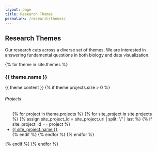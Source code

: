 ```yaml
---
layout: page
title: Research Themes
permalink: /research/themes/
---
```

## Research Themes

<p class="usa-font-lead">Our research cuts across a diverse set of themes. We are interested in answering fundamental questions in both biology and data visualization.</p>

{% for theme in site.themes %}
### {{ theme.name }}
{{ theme.content }}
{% if theme.projects.size > 0 %}
<h6>Projects</h6>
<ul>
{% for project in theme.projects %}
{% for site_project in site.projects %}
{% assign site_project_id = site_project.url | split: '/' | last %}
{% if site_project_id == project %}
<li><a href="{{ site_project.url }}">{{ site_project.name }}</a></li>
{% endif %}
{% endfor %}
{% endfor %}
</ul>
{% endif %}
{% endfor %}
